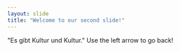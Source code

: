 ```yaml
---
layout: slide
title: "Welcome to our second slide!"
---
```

"Es gibt Kultur und Kultur."
Use the left arrow to go back!
